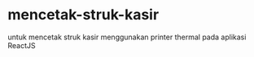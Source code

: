 # mencetak-struk-kasir
untuk mencetak struk kasir menggunakan printer thermal pada aplikasi ReactJS
